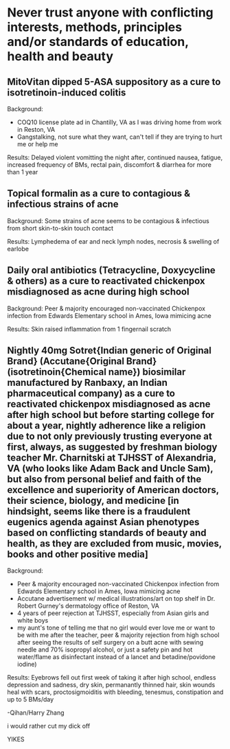 # Never trust anyone with conflicting interests, methods, principles and/or standards of education, health and beauty

## MitoVitan dipped 5-ASA suppository as a cure to isotretinoin-induced colitis
Background:
- COQ10 license plate ad in Chantilly, VA as I was driving home from work in Reston, VA
- Gangstalking, not sure what they want, can't tell if they are trying to hurt me or help me

Results: Delayed violent vomitting the night after, continued nausea, fatigue, increased frequency of BMs, rectal pain, discomfort & diarrhea for more than 1 year

## Topical formalin as a cure to contagious & infectious strains of acne
Background: Some strains of acne seems to be contagious & infectious from short skin-to-skin touch contact

Results: Lymphedema of ear and neck lymph nodes, necrosis & swelling of earlobe

## Daily oral antibiotics (Tetracycline, Doxycycline & others) as a cure to reactivated chickenpox misdiagnosed as acne during high school
Background: Peer & majority encouraged non-vaccinated Chickenpox infection from Edwards Elementary school in Ames, Iowa mimicing acne

Results: Skin raised inflammation from 1 fingernail scratch 

## Nightly 40mg Sotret{Indian generic of Original Brand} (Accutane{Original Brand} (isotretinoin{Chemical name}) biosimilar manufactured by Ranbaxy, an Indian pharmaceutical company) as a cure to reactivated chickenpox misdiagnosed as acne after high school but before starting college for about a year, nightly adherence like a religion due to not only previously trusting everyone at first, always, as suggested by freshman biology teacher Mr. Charnitski at TJHSST of Alexandria, VA (who looks like Adam Back and Uncle Sam), but also from personal belief and faith of the excellence and superiority of American doctors, their science, biology, and medicine [in hindsight, seems like there is a fraudulent eugenics agenda against Asian phenotypes based on conflicting standards of beauty and health, as they are excluded from music, movies, books and other positive media]
Background: 
- Peer & majority encouraged non-vaccinated Chickenpox infection from Edwards Elementary school in Ames, Iowa mimicing acne
- Accutane advertisement w/ medical illustrations/art on top shelf in Dr. Robert Gurney's dermatology office of Reston, VA
- 4 years of peer rejection at TJHSST, especially from Asian girls and white boys
- my aunt's tone of telling me that no girl would ever love me or want to be with me after the teacher, peer & majority rejection from high school after seeing the results of self surgery on a butt acne with sewing needle and 70% isopropyl alcohol, or just a safety pin and hot water/flame as disinfectant instead of a lancet and betadine/povidone iodine)

Results: Eyebrows fell out first week of taking it after high school, endless depression and sadness, dry skin, permanantly thinned hair, skin wounds heal with scars, proctosigmoiditis with bleeding, tenesmus, constipation and up to 5 BMs/day

-Qihan/Harry Zhang

i would rather cut my dick off

YIKES

